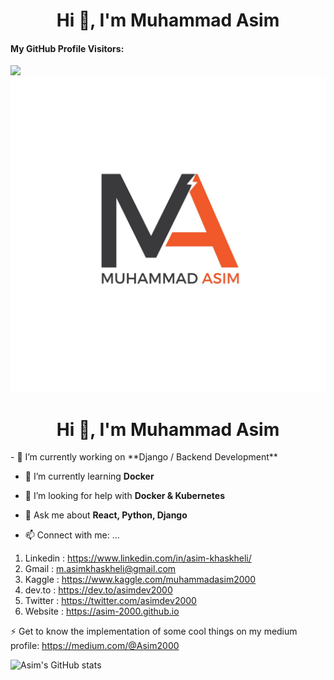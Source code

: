 # <h1 align="center">Hi 👋, I'm Muhammad Asim</h1>
#### My GitHub Profile Visitors:
![](https://komarev.com/ghpvc/?username=Asim-2000&label=Visitors&style=plastic&color=blueviolet)
![alt text](https://github.com/Asim-2000/Asim-2000/blob/master/First%20Logo.jpg)

<h1 align="center">Hi 👋, I'm Muhammad Asim</h1>
- 🔭 I’m currently working on **Django / Backend Development**

- 🌱 I’m currently learning **Docker**

- 🤝 I’m looking for help with **Docker & Kubernetes**

- 💬 Ask me about **React, Python, Django**

- 📫 Connect with me: ...
 
 1. Linkedin : https://www.linkedin.com/in/asim-khaskheli/
 2. Gmail : m.asimkhaskheli@gmail.com
 3. Kaggle : https://www.kaggle.com/muhammadasim2000
 4. dev.to : https://dev.to/asimdev2000
 5. Twitter : https://twitter.com/asimdev2000
 6. Website : https://asim-2000.github.io
 
 ⚡ Get to know the implementation of some cool things on my medium profile: https://medium.com/@Asim2000
 
 ![Asim's GitHub stats](https://github-readme-stats.vercel.app/api?username=Asim-2000&show_icons=true&theme=radical&count_private=true)
  
<!--
**Asim-2000/Asim-2000** is a ✨ _special_ ✨ repository because its `README.md` (this file) appears on your GitHub profile.

Here are some ideas to get you started:

- 🔭 I’m currently working on ...
1. Deep learning projects.
2. Computer Vision projects.
- 🌱 I’m currently learning ...

- 👯 I’m looking to collaborate on ...

- 🤔 I’m looking for help with ...

- 💬 Ask me about ...

- 📫 How to reach me: ...

- 😄 Pronouns: ...

- ⚡ Fun fact: ...

[![Muhammad Asim's DEV Profile](https://d2fltix0v2e0sb.cloudfront.net/dev-badge.svg)](https://dev.to/asimdev)

-->
